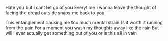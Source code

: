 Hate you but i cant let go of you
Everytime i wanna leave the thought of facing the dread outside snaps me back to you

This entanglement causing me too much mental strain
Is it worth it running from the pain
For a moment you wash my thoughts away like the rain
But will i ever actually get something out of you or is this all in vain
